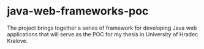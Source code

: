# java-web-frameworks-poc
The project brings together a series of framework for developing Java web applications that will serve as the POC for my thesis in University of Hradec Kralove.
